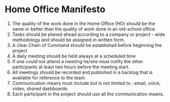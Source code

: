 Home Office Manifesto
==========

1. The quality of the work done in the Home Office (HO) should be the same or better than the quality of work done in an old-school office.
2. Tasks should be planed ahead according to a company or project - wide methodology and should be assigned in written form.
3. A clear Chain of Command should be established before beginning the project 
4. A daily meeting should be held always at a scheduled time
5. If one could not attend a meeting he/she must notify the other participants at least two hours before the meeting start.
6. All meetings should be recorded and published in a backlog that is available for reference to the team
7. Communication means must include but is not limited to : email, voice, video, shared dashboards.
8. Each participant in the project should use all the communication means.
